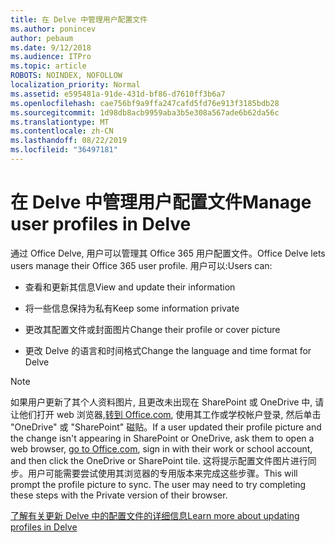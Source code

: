 ```yaml
---
title: 在 Delve 中管理用户配置文件
ms.author: ponincev
author: pebaum
ms.date: 9/12/2018
ms.audience: ITPro
ms.topic: article
ROBOTS: NOINDEX, NOFOLLOW
localization_priority: Normal
ms.assetid: e595481a-91de-431d-bf86-d7610ff3b6a7
ms.openlocfilehash: cae756bf9a9ffa247cafd5fd76e913f3185bdb28
ms.sourcegitcommit: 1d98db8acb9959aba3b5e308a567ade6b62da56c
ms.translationtype: MT
ms.contentlocale: zh-CN
ms.lasthandoff: 08/22/2019
ms.locfileid: "36497181"
---
```

# <a name="manage-user-profiles-in-delve"></a><span data-ttu-id="e9f1f-102">在 Delve 中管理用户配置文件</span><span class="sxs-lookup"><span data-stu-id="e9f1f-102">Manage user profiles in Delve</span></span>

<span data-ttu-id="e9f1f-103">通过 Office Delve, 用户可以管理其 Office 365 用户配置文件。</span><span class="sxs-lookup"><span data-stu-id="e9f1f-103">Office Delve lets users manage their Office 365 user profile.</span></span> <span data-ttu-id="e9f1f-104">用户可以:</span><span class="sxs-lookup"><span data-stu-id="e9f1f-104">Users can:</span></span>
  
- <span data-ttu-id="e9f1f-105">查看和更新其信息</span><span class="sxs-lookup"><span data-stu-id="e9f1f-105">View and update their information</span></span>
    
- <span data-ttu-id="e9f1f-106">将一些信息保持为私有</span><span class="sxs-lookup"><span data-stu-id="e9f1f-106">Keep some information private</span></span>
    
- <span data-ttu-id="e9f1f-107">更改其配置文件或封面图片</span><span class="sxs-lookup"><span data-stu-id="e9f1f-107">Change their profile or cover picture</span></span>
    
- <span data-ttu-id="e9f1f-108">更改 Delve 的语言和时间格式</span><span class="sxs-lookup"><span data-stu-id="e9f1f-108">Change the language and time format for Delve</span></span>
    
> [!NOTE]
> <span data-ttu-id="e9f1f-109">如果用户更新了其个人资料图片, 且更改未出现在 SharePoint 或 OneDrive 中, 请让他们打开 web 浏览器,[转到 Office.com](https://www.office.com), 使用其工作或学校帐户登录, 然后单击 "OneDrive" 或 "SharePoint" 磁贴。</span><span class="sxs-lookup"><span data-stu-id="e9f1f-109">If a user updated their profile picture and the change isn't appearing in SharePoint or OneDrive, ask them to open a web browser, [go to Office.com](https://www.office.com), sign in with their work or school account, and then click the OneDrive or SharePoint tile.</span></span> <span data-ttu-id="e9f1f-110">这将提示配置文件图片进行同步。用户可能需要尝试使用其浏览器的专用版本来完成这些步骤。</span><span class="sxs-lookup"><span data-stu-id="e9f1f-110">This will prompt the profile picture to sync. The user may need to try completing these steps with the Private version of their browser.</span></span> 
  
[<span data-ttu-id="e9f1f-111">了解有关更新 Delve 中的配置文件的详细信息</span><span class="sxs-lookup"><span data-stu-id="e9f1f-111">Learn more about updating profiles in Delve</span></span>](https://go.microsoft.com/fwlink/?linkid=735070)
  

